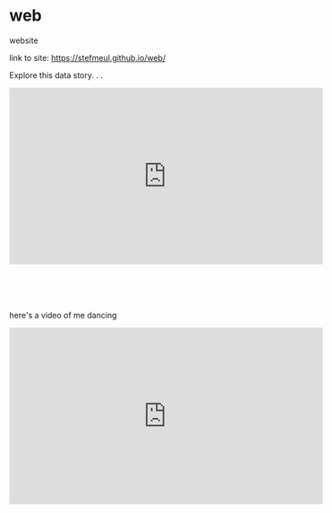 # web
website 

link to site: https://stefmeul.github.io/web/

Explore this data story. . .
<iframe width="560" height="315" src="https://bittube.video/videos/embed/aa01a424-3d61-437e-9f5c-381c0f997e55" frameborder="0" sandbox="allow-same-origin allow-scripts allow-popups" allowfullscreen="1"> </iframe> 

<br><br><br><br>
here's a video of me dancing

<iframe width="560" height="315" src="https://www.youtube-nocookie.com/embed/f-aa7VlR4xM" frameborder="0" allow="accelerometer; autoplay; clipboard-write; encrypted-media; gyroscope; picture-in-picture" allowfullscreen="1"> </iframe>

